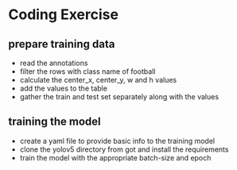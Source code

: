# Coding Exercise #
## prepare training data ##
* read the annotations
* filter the rows with class name of football
* calculate the center_x, center_y, w and h values
* add the values to the table
* gather the train and test set separately along with the values
## training the model ##
* create a yaml file to provide basic info to the training model
* clone the yolov5 directory from got and install the requirements
* train the model with the appropriate batch-size and epoch 

